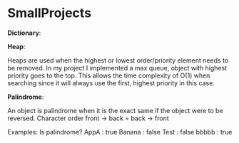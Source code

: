 # SmallProjects
**Dictionary**:



**Heap**:

Heaps are used when the highest or lowest order/priority element needs to be removed.
In my project I implemented a max queue, object with highest priority goes to the top.
This allows the time complexity of O(1) when searching since it will always use the first, highest priority in this case.



**Palindrome**:

An object is palindrome when it is the exact same if the object were to be reversed.
Character order front -> back = back -> front

Examples: Is palindrome?
AppA    : true
Banana  : false
Test    : false
bbbbb   : true
